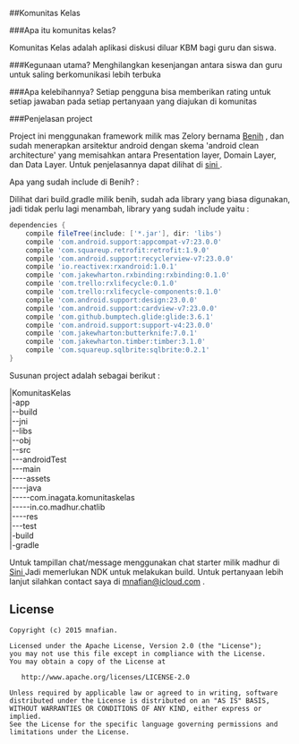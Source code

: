 ##Komunitas Kelas

###Apa itu komunitas kelas?

Komunitas Kelas adalah aplikasi diskusi diluar KBM bagi guru dan siswa.

###Kegunaan utama?
Menghilangkan kesenjangan antara siswa dan guru untuk saling berkomunikasi lebih terbuka

###Apa kelebihannya?
Setiap pengguna bisa memberikan rating untuk setiap jawaban pada setiap pertanyaan yang diajukan di komunitas

###Penjelasan project

Project ini menggunakan framework milik mas Zelory bernama <a href="https://github.com/zetbaitsu/Benih/"> Benih</a> , dan sudah menerapkan
arsitektur android dengan skema 'android clean architecture' yang memisahkan antara Presentation layer, Domain Layer, dan Data Layer.
Untuk penjelasannya dapat dilihat di <a href="http://fernandocejas.com/2014/09/03/architecting-android-the-clean-way/"> sini </a>.

Apa yang sudah include di Benih? :

Dilihat dari build.gradle milik benih, sudah ada library yang biasa digunakan, jadi tidak perlu lagi menambah, library
yang sudah include yaitu :

```groovy
dependencies {
    compile fileTree(include: ['*.jar'], dir: 'libs')
    compile 'com.android.support:appcompat-v7:23.0.0'
    compile 'com.squareup.retrofit:retrofit:1.9.0'
    compile 'com.android.support:recyclerview-v7:23.0.0'
    compile 'io.reactivex:rxandroid:1.0.1'
    compile 'com.jakewharton.rxbinding:rxbinding:0.1.0'
    compile 'com.trello:rxlifecycle:0.1.0'
    compile 'com.trello:rxlifecycle-components:0.1.0'
    compile 'com.android.support:design:23.0.0'
    compile 'com.android.support:cardview-v7:23.0.0'
    compile 'com.github.bumptech.glide:glide:3.6.1'
    compile 'com.android.support:support-v4:23.0.0'
    compile 'com.jakewharton:butterknife:7.0.1'
    compile 'com.jakewharton.timber:timber:3.1.0'
    compile 'com.squareup.sqlbrite:sqlbrite:0.2.1'
}
```

Susunan project adalah sebagai berikut :

|KomunitasKelas<br>
|-app<br>
|--build<br>
|--jni<br>
|--libs<br>
|--obj<br>
|--src<br>
|---androidTest<br>
|---main<br>
|----assets<br>
|----java<br>
|-----com.inagata.komunitaskelas<br>
|-----in.co.madhur.chatlib<br>
|----res<br>
|---test<br>
|-build<br>
|-gradle<br>

Untuk tampillan chat/message menggunakan chat starter milik madhur di <a href="https://github.com/madhur/android-chat-starter"> Sini </a>
Jadi memerlukan NDK untuk melakukan build. Untuk pertanyaan lebih lanjut silahkan contact saya di <a href="mailto:mnafian@icloud.com"> mnafian@icloud.com </a>.

License
-------
    Copyright (c) 2015 mnafian.
    
    Licensed under the Apache License, Version 2.0 (the "License");
    you may not use this file except in compliance with the License.
    You may obtain a copy of the License at

       http://www.apache.org/licenses/LICENSE-2.0

    Unless required by applicable law or agreed to in writing, software
    distributed under the License is distributed on an "AS IS" BASIS,
    WITHOUT WARRANTIES OR CONDITIONS OF ANY KIND, either express or implied.
    See the License for the specific language governing permissions and
    limitations under the License.

